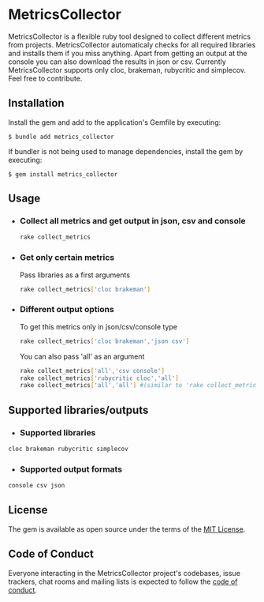 # MetricsCollector

MetricsCollector is a flexible ruby tool designed to collect different metrics from projects.
MetricsCollector automaticaly checks for all required libraries and installs them if you miss anything.
Apart from getting an output at the console you can also download the results in json or csv.
Currently MetricsCollector supports only cloc, brakeman, rubycritic and simplecov. Feel free to contribute.

## Installation

Install the gem and add to the application's Gemfile by executing:

    $ bundle add metrics_collector

If bundler is not being used to manage dependencies, install the gem by executing:

    $ gem install metrics_collector

## Usage

- ### Collect all metrics and get output in json, csv and console

    ```sh
    rake collect_metrics
    ```

- ### Get only certain metrics

    Pass libraries as a first arguments


    ```sh
    rake collect_metrics['cloc brakeman']
    ```
- ### Different output options

    To get this metrics only in json/csv/console type


    ```sh
    rake collect_metrics['cloc brakeman','json csv']
    ```

    You can also pass 'all' as an argument
    
    ```sh
    rake collect_metrics['all','csv console']
    rake collect_metrics['rubycritic cloc','all']
    rake collect_metrics['all','all'] #(similar to 'rake collect_metrics')
    ```

## Supported libraries/outputs

- ### Supported libraries

```sh
cloc brakeman rubycritic simplecov
```

- ### Supported output formats

```sh
console csv json
```


## License

The gem is available as open source under the terms of the [MIT License](https://opensource.org/licenses/MIT).

## Code of Conduct

Everyone interacting in the MetricsCollector project's codebases, issue trackers, chat rooms and mailing lists is expected to follow the [code of conduct](https://github.com/[USERNAME]/MetricsCollector/blob/master/CODE_OF_CONDUCT.md).
